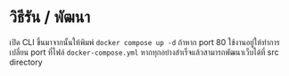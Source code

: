 # วิธีรัน / พัฒนา
เปิด CLI ขึ้นมาจากนั้นให้พิมพ์ `docker compose up -d` ถ้าหาก port 80 ใช้งานอยู่ให้ทำการเปลี่ยน port ที่ไฟล์ `docker-compose.yml`
หากทุกอย่างสำเร็จแล้วสามารถพัฒนาเว็บได้ที่ src directory